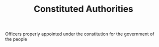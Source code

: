 ---
title: Constituted Authorities
letter: C
permalink: "/definitions/bld-constituted-authorities.html"
body: Officers properly appointed under the constitution for the government of the
  people
published_at: '2018-07-07'
source: Black's Law Dictionary 2nd Ed (1910)
layout: post
---